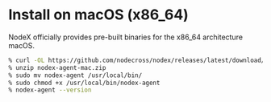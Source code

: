 # Install on macOS (x86_64)

NodeX officially provides pre-built binaries for the x86_64 architecture macOS.

```bash
% curl -OL https://github.com/nodecross/nodex/releases/latest/download/nodex-agent-mac.zip
% unzip nodex-agent-mac.zip
% sudo mv nodex-agent /usr/local/bin/
% sudo chmod +x /usr/local/bin/nodex-agent
% nodex-agent --version
```
